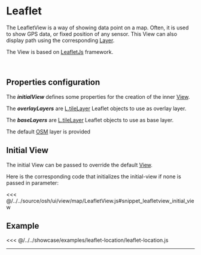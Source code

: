 # Leaflet

The LeafletView is a way of showing data point on a map. Often, it is used to show GPS data, or fixed position of any sensor.
This View can also display path using the corresponding [Layer](../layers/layer).

The View is based on [LeafletJs](https://leafletjs.com/) framework.

<br/>
<DocumentationLoad path="/guide/api/LeafletView.html"/>

## Properties configuration

The ***initialView*** defines some properties for the creation of the inner
 [View](https://leafletjs.com/reference-1.7.1.html#map-setview).

The ***overlayLayers*** are [L.tileLayer](https://leafletjs.com/reference-1.7.1.html#tilelayer-l-tilelayer)
 Leaflet objects to use as overlay layer. 

The ***baseLayers*** are [L.tileLayer](https://leafletjs.com/reference-1.7.1.html#tilelayer-l-tilelayer)
 Leaflet objects to use as base layer.
 
The default [OSM](https://openlayers.org/en/latest/apidoc/module-ol_source_OSM-OSM.html) layer is provided
 
## Initial View

The initial View can be passed to override the default [View](https://leafletjs.com/reference-1.7.1.html#map-setview).

Here is the corresponding code that initializes the initial-view if none is passed in parameter:

<<< @/../../source/osh/ui/view/map/LeafletView.js#snippet_leafletview_initial_view

## Example

<<< @/../../showcase/examples/leaflet-location/leaflet-location.js

<hr class="demo-hr"/>
<br/><br/>

<Example path="/showcase/leaflet-location.html" style="border:none;width:100%;height: 500px" />
